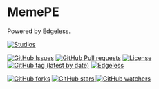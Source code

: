 # MemePE
Powered by Edgeless.

[![Studios](https://img.shields.io/badge/Made%20by-Red%20Cookie%20Studios-orange?style=for-the-badge&logo=bilibili)](https://space.bilibili.com/490598582)

[![GitHub Issues](https://img.shields.io/github/issues/Cookie987/MemePE?logo=github&style=flat-square)](https://https://github.com/Cookie987/MemePE/issues)      [![GitHub Pull requests](https://img.shields.io/github/issues-pr/Cookie987/MemePE?logo=github&style=flat-square)](https://github.com/Cookie987/MemePE/pulls)     [![License](https://img.shields.io/static/v1?label=License&message=MPL-2.0&color=0093DD&style=flat-square&logo=Mozilla)](https://www.mozilla.org/MPL/2.0/)       [![GitHub tag (latest by date)](https://img.shields.io/github/v/tag/Cookie987/MemePE?label=Latest%20version&style=flat-square)](https://github.com/MemePE/releases)      [![Edgeless](https://img.shields.io/static/v1?label=Powered%20by&message=Edgeless&color=db2331&style=flat-square&logo=)](https://github.com/EdgelessPE/Edgeless)
   

[![GitHub forks](https://img.shields.io/github/forks/Cookie987/MemePE?style=social)](https://github.com/Cooie987/MemePE/fork)    [![GitHub stars](https://img.shields.io/github/stars/Cookie987/MemePE?style=social)    ![GitHub watchers](https://img.shields.io/github/watchers/Cookie987/MemePE?style=social)](https://github.com/Cookie987/MemePE/)
